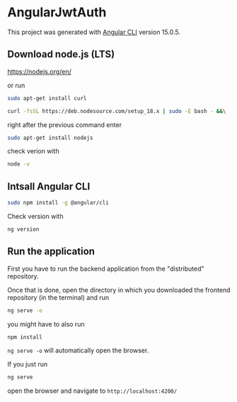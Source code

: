 # AngularJwtAuth

This project was generated with [Angular CLI](https://github.com/angular/angular-cli) version 15.0.5.

## Download node.js (LTS)

https://nodejs.org/en/  
  
or run  
  
```bash
sudo apt-get install curl
```
  
```bash
curl -fsSL https://deb.nodesource.com/setup_18.x | sudo -E bash - &&\
```
  
right after the previous command enter  
  
```bash
sudo apt-get install nodejs
```
  
check verion with  
  
```bash
node -v
```
  
## Intsall Angular CLI

```bash
sudo npm install -g @angular/cli
```
  
Check version with  
  
```bash
ng version
```
  
## Run the application

First you have to run the backend application from the "distributed" repository.  
  
Once that is done, open the directory in which you downloaded the frontend repository (in the terminal) and run  
  
```bash
ng serve -o
```
  
you might have to also run  
  
  ```bash
  npm install
  ```
  
`ng serve -o` will automatically open the browser.  
  
If you just run  
  
```bash
ng serve
```
  
open the browser and navigate to
`http://localhost:4200/`
